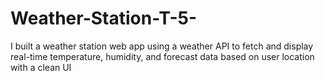 # Weather-Station-T-5-
I built a weather station web app using a weather API to fetch and display real-time temperature, humidity, and forecast data based on user location with a clean UI
